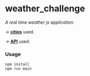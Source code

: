 # weather_challenge
*A real time weather js application*.

&rarr; **[cities](https://datahub.io/core/world-cities)** used.

&rarr; **[API](https://rapidapi.com/KirylBokiy/api/openweather43/)** used.
### **Usage**
```
npm install
npm run main
```


